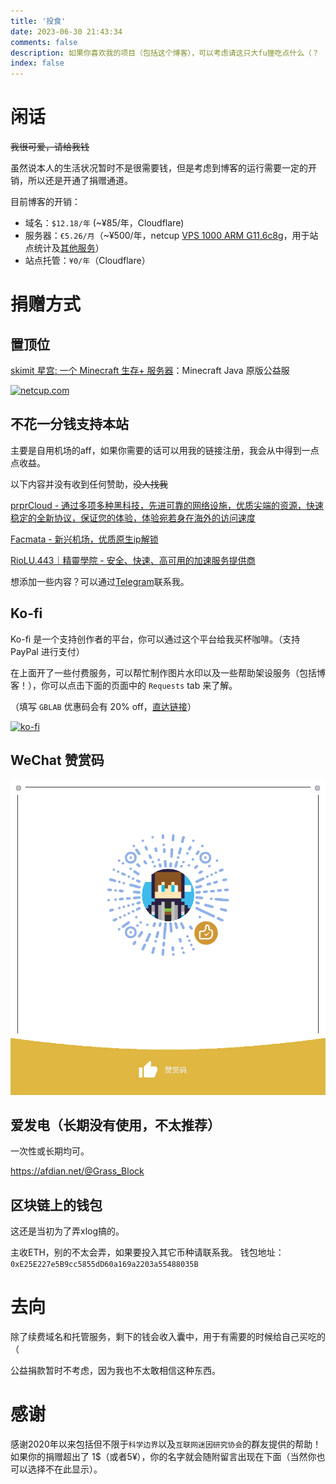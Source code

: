 ```yaml
---
title: '投食'
date: 2023-06-30 21:43:34
comments: false
description: 如果你喜欢我的项目（包括这个博客），可以考虑请这只大fu狸吃点什么（？
index: false
---
```


# 闲话
~~我很可爱，请给我钱~~

虽然说本人的生活状况暂时不是很需要钱，但是考虑到博客的运行需要一定的开销，所以还是开通了捐赠通道。

目前博客的开销：
- 域名：`$12.18/年` (~¥85/年，Cloudflare)
- 服务器：`€5.26/月`（~¥500/年，netcup [VPS 1000 ARM G11,6c8g](https://www.netcup.com/en/server/arm-server/vps-1000-arm-g11-iv-mnz/?ref=246155)，用于站点统计及[其他服务](/services)）
- 站点托管：`¥0/年`（Cloudflare）

# 捐赠方式
## 置顶位
[skimit 星宫: 一个 Minecraft 生存+ 服务器](https://skimit.net/zh/)：Minecraft Java 原版公益服

<!--腐竹是可爱猫猫，写在注释里应该没人看见（缩）-->

<a href="https://www.netcup.com/?ref=246155"><img src="https://www.netcup.com/uploads/netcup_set_C_200x200_cfa0d54f57.png" width="200" height="200" alt="netcup.com" /></a>


## 不花一分钱支持本站
主要是自用机场的aff，如果你需要的话可以用我的链接注册，我会从中得到一点点收益。

以下内容并没有收到任何赞助，~~没人找我~~

[prprCloud - 通过多项多种黑科技，先进可靠的网络设施，优质尖端的资源，快速稳定的全新协议，保证您的体验，体验宛若身在海外的访问速度](https://prpr.96110.cn.com/aff.php?aff=81)

[Facmata - 新兴机场，优质原生ip解锁](https://dash.fmta.boo/#/register?code=vNjq7j0F)

[RioLU.443｜精靈學院 - 安全、快速、高可用的加速服务提供商](https://o.riolu.ooo/register?aff=mXBXaLWa)


想添加一些内容？可以通过[Telegram](https://t.me/Grass_block)联系我。
## Ko-fi
Ko-fi 是一个支持创作者的平台，你可以通过这个平台给我买杯咖啡。（支持 PayPal 进行支付）

在上面开了一些付费服务，可以帮忙制作图片水印以及一些帮助架设服务（包括博客！），你可以点击下面的页面中的 `Requests` tab 来了解。

（填写 `GBLAB` 优惠码会有 20% off，[直达链接](https://ko-fi.com/grassblock/link/GBLAB)）

[![ko-fi](https://ko-fi.com/img/githubbutton_sm.svg)](https://ko-fi.com/grassblock)

## WeChat 赞赏码
![wechat.png](../../../assets/img/wechat.png)
## 爱发电（长期没有使用，不太推荐）
一次性或长期均可。

https://afdian.net/@Grass_Block
## 区块链上的钱包
这还是当初为了弄xlog搞的。

主收ETH，别的不太会弄，如果要投入其它币种请联系我。
钱包地址：    `0xE25E227e5B9cc5855dD60a169a2203a55488035B`
# 去向
除了续费域名和托管服务，剩下的钱会收入囊中，用于有需要的时候给自己买吃的（

公益捐款暂时不考虑，因为我也不太敢相信这种东西。
# 感谢
感谢2020年以来包括但不限于`科学边界`以及`互联网迷因研究协会`的群友提供的帮助！如果你的捐赠超出了 1$（或者5¥），你的名字就会随附留言出现在下面（当然你也可以选择不在此显示）。
